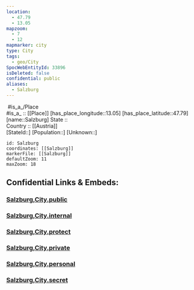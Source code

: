 ```yaml
---
location:
  - 47.79
  - 13.05
mapzoom:
  - 7
  - 12
mapmarker: city
type: City
tags:
  - geo/City
SpocWebEntityId: 33896
isDeleted: false
confidential: public
aliases:
  - Salzburg
---
```

﻿
﻿#is_a_/Place  
#is_a_ :: [[Place]] 
[has_place_longitude::13.05] 
[has_place_latitude::47.79] 
[name::Salzburg] 
State ::  
Country :: [[Austria]]  
[StateId::] 
[Population::] 
[Unknown::] 


```leaflet
id: Salzburg
coordinates: [[Salzburg]] 
markerFile: [[Salzburg]] 
defaultZoom: 11 
maxZoom: 18
```


## Confidential Links & Embeds: 

### [Salzburg,City.public](/_public/\Earth\Continent\Europe\Europe~Central\Austria\Austrias_States\Salzburg,State\CitySalzburg,City.public.md) 

### [Salzburg,City.internal](/_internal/\Earth\Continent\Europe\Europe~Central\Austria\Austrias_States\Salzburg,State\CitySalzburg,City.internal.md) 

### [Salzburg,City.protect](/_protect/\Earth\Continent\Europe\Europe~Central\Austria\Austrias_States\Salzburg,State\CitySalzburg,City.protect.md) 

### [Salzburg,City.private](/_private/\Earth\Continent\Europe\Europe~Central\Austria\Austrias_States\Salzburg,State\CitySalzburg,City.private.md) 

### [Salzburg,City.personal](/_personal/\Earth\Continent\Europe\Europe~Central\Austria\Austrias_States\Salzburg,State\CitySalzburg,City.personal.md) 

### [Salzburg,City.secret](/_secret/\Earth\Continent\Europe\Europe~Central\Austria\Austrias_States\Salzburg,State\CitySalzburg,City.secret.md)

